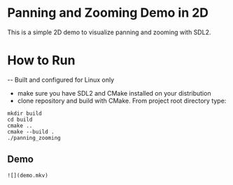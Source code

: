 # Panning and Zooming Demo in 2D 
This is a simple 2D demo to visualize panning and zooming with SDL2.

# How to Run

-- Built and configured for Linux only
- make sure you have SDL2 and CMake installed on your distribution
- clone repository and build with CMake. From project root directory type:
```
mkdir build
cd build
cmake ..
cmake --build .
./panning_zooming
```

## Demo
```
![](demo.mkv)
```
